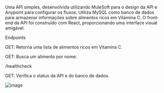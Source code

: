 Uma API simples, desenvolvida utilizando MuleSoft para o design da API e Anypoint para configurar os fluxos. Utiliza MySQL como banco de dados para armazenar informações sobre alimentos ricos em Vitamina C. O front-end da API foi construído com React, proporcionando uma interface visual amigável.

Endpoints

GET:
Retorna uma lista de alimentos ricos em Vitamina C.

GET:
Busca um alimento por nome.

/healthcheck

GET:
Verifica o status da API e do banco de dados.

![image](https://github.com/Thiago-Souza-Castro/API-Mulesoft-Raml-2/assets/136822553/a91e122d-54ef-4fab-a4a2-0f365f213ec7)
